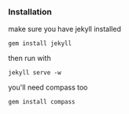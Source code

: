 ### Installation

make sure you have jekyll installed
    
    gem install jekyll

then run with

    jekyll serve -w

you'll need compass too

    gem install compass

    